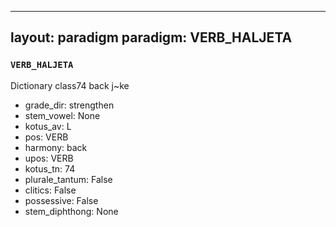 
---
layout: paradigm
paradigm: VERB_HALJETA
---
### ` VERB_HALJETA `

Dictionary class74 back j~ke
* grade_dir: strengthen
* stem_vowel: None
* kotus_av: L
* pos: VERB
* harmony: back
* upos: VERB
* kotus_tn: 74
* plurale_tantum: False
* clitics: False
* possessive: False
* stem_diphthong: None
